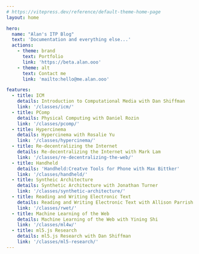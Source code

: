 ```yaml
---
# https://vitepress.dev/reference/default-theme-home-page
layout: home

hero:
  name: "Alan's ITP Blog"
  text: 'Documentation and everything else...'
  actions:
    - theme: brand
      text: Portfolio
      link: 'https://beta.alan.ooo'
    - theme: alt
      text: Contact me
      link: 'mailto:hello@me.alan.ooo'

features:
  - title: ICM
    details: Introduction to Computational Media with Dan Shiffman
    link: '/classes/icm/'
  - title: PComp
    details: Physical Computing with Daniel Rozin
    link: '/classes/pcomp/'
  - title: Hypercinema
    details: Hypercinema with Rosalie Yu
    link: '/classes/hypercinema/'
  - title: Re-decentralizing the Internet
    details: Re-decentralizing the Internet with Mark Lam
    link: '/classes/re-decentralizing-the-web/'
  - title: Handheld
    details: 'Handheld:Creatve Tools for Phone with Max Bittker'
    link: '/classes/handheld/'
  - title: Syntheic Architecture
    details: Synthetic Architecture with Jonathan Turner
    link: '/classes/synthetic-architecture/'
  - title: Reading and Writing Electronic Text
    details: Reading and Writing Electronic Text with Allison Parrish
    link: '/classes/rwet/'
  - title: Machine Learning of the Web
    details: Machine Learning of the Web with Yining Shi
    link: '/classes/ml4w/'
  - title: ml5.js Research
    details: ml5.js Research with Dan Shiffman
    link: '/classes/ml5-research/'
---
```

